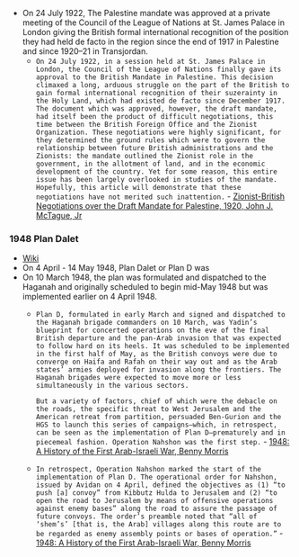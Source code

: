 - On 24 July 1922, The Palestine mandate was approved at a private meeting of the Council of the League of Nations at St. James Palace in London giving the British formal international recognition of the position they had held de facto in the region since the end of 1917 in Palestine and since 1920–21 in Transjordan.
    - `On 24 July 1922, in a session held at St. James Palace in London, the Council of the League of Nations finally gave its approval to the British Mandate in Palestine. This decision climaxed a long, arduous struggle on the part of the British to gain formal international recognition of their suzerainty in the Holy Land, which had existed de facto since December 1917. The document which was approved, however, the draft mandate, had itself been the product of difficult negotiations, this time between the British Foreign Office and the Zionist Organization. These negotiations were highly significant, for they determined the ground rules which were to govern the relationship between future British administrations and the Zionists: the mandate outlined the Zionist role in the government, in the allotment of land, and in the economic development of the country. Yet for some reason, this entire issue has been largely overlooked in studies of the mandate. Hopefully, this article will demonstrate that these negotiations have not merited such inattention.` - [Zionist-British Negotiations over the Draft Mandate for Palestine, 1920, John J. McTague, Jr](https://annas-archive.org/scidb/10.2307/4467095)

### 1948 Plan Dalet
- [Wiki](https://en.wikipedia.org/wiki/Plan_Dalet)
- On 4 April - 14 May 1948, Plan Dalet or Plan D was
- On 10 March 1948, the plan was formulated and dispatched to the Haganah and originally scheduled to begin mid-May 1948 but was implemented earlier on 4 April 1948.
    - `Plan D, formulated in early March and signed and dispatched to the Haganah brigade commanders on 10 March, was Yadin’s blueprint for concerted operations on the eve of the final British departure and the pan-Arab invasion that was expected to follow hard on its heels. It was scheduled to be implemented in the first half of May, as the British convoys were due to converge on Haifa and Rafah on their way out and as the Arab states’ armies deployed for invasion along the frontiers. The Haganah brigades were expected to move more or less simultaneously in the various sectors.`
      
      `But a variety of factors, chief of which were the debacle on the roads, the specific threat to West Jerusalem and the American retreat from partition, persuaded Ben-Gurion and the HGS to launch this series of campaigns—which, in retrospect, can be seen as the implementation of Plan D—prematurely and in piecemeal fashion. Operation Nahshon was the first step.` - [1948: A History of the First Arab-Israeli War, Benny Morris](https://cloudflare-ipfs.com/ipfs/bafykbzaceboh6eehlb6m6qeyfzcadyiri4vhj3syboxaidhido32jriuuaj3c?filename=Benny%20Morris%20-%201948_%20A%20History%20of%20the%20First%20Arab-Israeli%20War-Yale%20University%20Press%20%282008%29.pdf)
	- `In retrospect, Operation Nahshon marked the start of the implementation of Plan D. The operational order for Nahshon, issued by Avidan on 4 April, defined the objectives as (1) “to push [a] convoy” from Kibbutz Hulda to Jerusalem and (2) “to open the road to Jerusalem by means of offensive operations against enemy bases” along the road to assure the passage of future convoys. The order’s preamble noted that “all of ‘shem’s’ [that is, the Arab] villages along this route are to be regarded as enemy assembly points or bases of operation.”`  - [1948: A History of the First Arab-Israeli War, Benny Morris](https://cloudflare-ipfs.com/ipfs/bafykbzaceboh6eehlb6m6qeyfzcadyiri4vhj3syboxaidhido32jriuuaj3c?filename=Benny%20Morris%20-%201948_%20A%20History%20of%20the%20First%20Arab-Israeli%20War-Yale%20University%20Press%20%282008%29.pdf)
